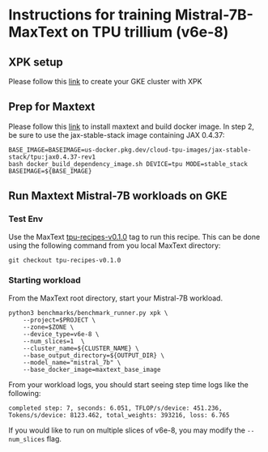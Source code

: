 # Instructions for training Mistral-7B-MaxText on TPU trillium (v6e-8)

## XPK setup
Please follow this [link](https://github.com/AI-Hypercomputer/tpu-recipes/blob/main/training/trillium/XPK_README.md) to create your GKE cluster with XPK

## Prep for Maxtext 
Please follow this [link](https://github.com/AI-Hypercomputer/tpu-recipes/blob/main/training/trillium/MAXTEXT_README.md) to install maxtext and build docker image. In step 2, be sure to use the jax-stable-stack image containing JAX 0.4.37:

```
BASE_IMAGE=BASEIMAGE=us-docker.pkg.dev/cloud-tpu-images/jax-stable-stack/tpu:jax0.4.37-rev1
bash docker_build_dependency_image.sh DEVICE=tpu MODE=stable_stack BASEIMAGE=${BASE_IMAGE}
```


## Run Maxtext Mistral-7B workloads on GKE

### Test Env
Use the MaxText [tpu-recipes-v0.1.0](https://github.com/AI-Hypercomputer/maxtext/releases/tag/tpu-recipes-v0.1.0) tag to run this recipe. This can be done using the following command from you local MaxText directory:

```
git checkout tpu-recipes-v0.1.0
```

### Starting workload

From the MaxText root directory, start your Mistral-7B workload.
```
python3 benchmarks/benchmark_runner.py xpk \
    --project=$PROJECT \
    --zone=$ZONE \
    --device_type=v6e-8 \
    --num_slices=1  \
    --cluster_name=${CLUSTER_NAME} \
    --base_output_directory=${OUTPUT_DIR} \
    --model_name="mistral_7b" \
    --base_docker_image=maxtext_base_image
```

From your workload logs, you should start seeing step time logs like the following:
```
completed step: 7, seconds: 6.051, TFLOP/s/device: 451.236, Tokens/s/device: 8123.462, total_weights: 393216, loss: 6.765
```
If you would like to run on multiple slices of v6e-8, you may modify the `--num_slices` flag.
